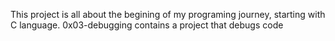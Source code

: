 This project is all about the begining of my programing journey, starting with C language.
0x03-debugging contains a project that debugs code
